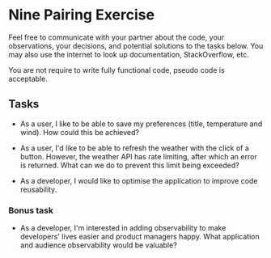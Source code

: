 # Nine Pairing Exercise

Feel free to communicate with your partner about the code, your observations, your decisions, and potential solutions to the tasks below. You may also use the internet to look up documentation, StackOverflow, etc.

You are not require to write fully functional code, pseudo code is acceptable.

## Tasks

- As a user, I like to be able to save my preferences (title, temperature and wind). How could this be achieved?

- As a user, I'd like to be able to refresh the weather with the click of a button. However, the weather API has rate limiting, after which an error is returned. What can we do to prevent this limit being exceeded?

- As a developer, I would like to optimise the application to improve code reusability.

### Bonus task

- As a developer, I'm interested in adding observability to make developers' lives easier and product managers happy. What application and audience observability would be valuable?
